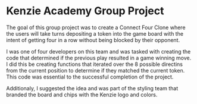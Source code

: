 # Kenzie Academy Group Project

The goal of this group project was to create a Connect Four Clone where the users will take turns depositing a token into the game board with the intent of getting four in a row without being blocked by their opponent. 

I was one of four developers on this team and was tasked with creating the code that determined if the previous play resulted in a game winning move. I did this be creating functions that iterated over the 8 possible directins from the current position to determine if they matched the current token. This code was essential to the successful completion of the project. 

Additionaly, I suggested the idea and was part of the styling team that branded the board and chips with the Kenzie logo and colors. 